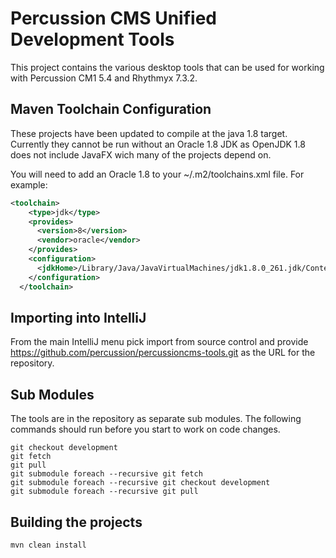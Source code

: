 # Percussion CMS Unified Development Tools

This project contains the various desktop tools that can be used for working with Percussion CM1 5.4 and Rhythmyx 7.3.2.

## Maven Toolchain Configuration 
These projects have been updated to compile at the java 1.8 target.  Currently they cannot be run without an Oracle 1.8 JDK as OpenJDK 1.8 does not include JavaFX wich many of the projects depend on.  

You will need to add an Oracle 1.8 to your ~/.m2/toolchains.xml file. For example:

```xml
<toolchain>
    <type>jdk</type>
    <provides>
      <version>8</version>
      <vendor>oracle</vendor>
    </provides>
    <configuration>
      <jdkHome>/Library/Java/JavaVirtualMachines/jdk1.8.0_261.jdk/Contents/Home/</jdkHome>
    </configuration>
  </toolchain>
```
## Importing into IntelliJ
From the main IntelliJ menu pick import from source control and provide https://github.com/percussion/percussioncms-tools.git as the URL for the repository.

## Sub Modules
The tools are in the repository as separate sub modules.  The following commands should run before you start to work on code changes.

```shell script
git checkout development
git fetch
git pull
git submodule foreach --recursive git fetch
git submodule foreach --recursive git checkout development
git submodule foreach --recursive git pull
```

## Building the projects
```shell script
mvn clean install
````
